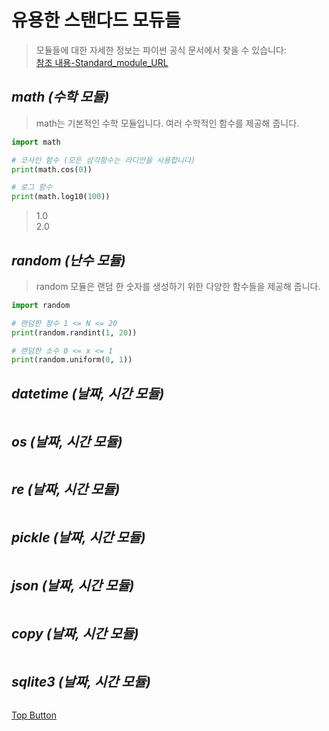 유용한 스탠다드 모듀들
=============
> 모듈들에 대한 자세한 정보는 파이썬 공식 문서에서 찾을 수 있습니다:  
[참조 내용-Standard_module_URL](https://docs.python.org/ko/3/library/)  
  
*math (수학 모듈)*
-------------  
>   math는 기본적인 수학 모듈입니다. 여러 수학적인 함수를 제공해 줍니다.  
```python
import math

# 코사인 함수 (모든 삼각함수는 라디안을 사용합니다)
print(math.cos(0))

# 로그 함수
print(math.log10(100))
```  
> 1.0  
> 2.0  

*random (난수 모듈)*
-------------  
> random 모듈은 랜덤 한 숫자를 생성하기 위한 다양한 함수들을 제공해 줍니다.  
```python
import random

# 랜덤한 정수 1 <= N <= 20 
print(random.randint(1, 20))

# 랜덤한 소수 0 <= x <= 1
print(random.uniform(0, 1))
```  


*datetime (날짜, 시간 모듈)*
-------------  
>   
```python

```  


*os (날짜, 시간 모듈)*
-------------  
>   
```python

```  


*re (날짜, 시간 모듈)*
-------------  
>   
```python

```  


*pickle (날짜, 시간 모듈)*
-------------  
>   
```python

```  


*json (날짜, 시간 모듈)*
-------------  
>   
```python

```  


*copy (날짜, 시간 모듈)*
-------------  
>   
```python

```  


*sqlite3 (날짜, 시간 모듈)*
-------------  
>   
```python

```  
 

[Top Button](#)
